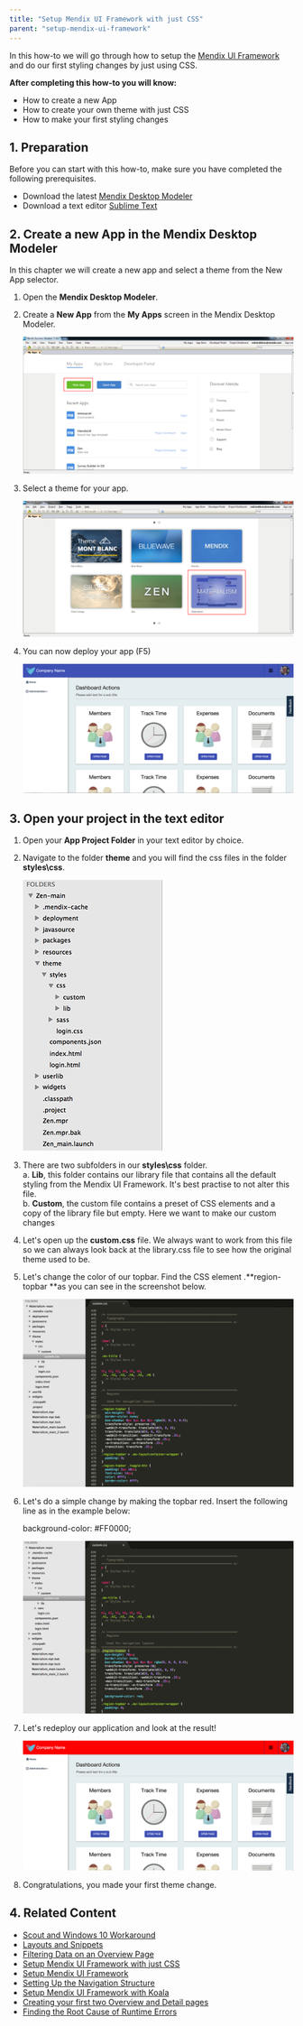 ```yaml
---
title: "Setup Mendix UI Framework with just CSS"
parent: "setup-mendix-ui-framework"
---
```

In this how-to we will go through how to setup the [Mendix UI Framework](https://ux.mendix.com/) and do our first styling changes by just using CSS.

**After completing this how-to you will know:**

*   How to create a new App
*   How to create your own theme with just CSS
*   How to make your first styling changes

## 1. Preparation

Before you can start with this how-to, make sure you have completed the following prerequisites.

*   Download the latest [Mendix Desktop Modeler](https://appstore.mendix.com)
*   Download a text editor [Sublime Text](http://www.sublimetext.com/)

## 2\. Create a new App in the Mendix Desktop Modeler

In this chapter we will create a new app and select a theme from the New App selector.

1.  Open the **Mendix Desktop Modeler**.
2.  Create a **New App** from the **My Apps** screen in the Mendix Desktop Modeler.

     ![](attachments/18448709/18581431.png)
3.  Select a theme for your app.

    ![](attachments/18448709/18581432.png)
4.  You can now deploy your app (F5)

    ![](attachments/18448709/18581429.png) 

## 3\. Open your project in the text editor

1.  Open your **App Project Folder** in your text editor by choice.
2.  Navigate to the folder **theme** and you will find the css files in the folder **styles\css**.

    ![](attachments/18448709/18581430.png) 
3.  There are two subfolders in our **styles\css** folder.<br>
    a. **Lib**, this folder contains our library file that contains all the default styling from the Mendix UI Framework. It's best practise to not alter this file.<br>
    b. **Custom**, the custom file contains a preset of CSS elements and a copy of the library file but empty. Here we want to make our custom changes
4.  Let's open up the **custom.css** file. We always want to work from this file so we can always look back at the library.css file to see how the original theme used to be.  
5.  Let's change the color of our topbar. Find the CSS element .**region-topbar **as you can see in the screenshot below.

    ![](attachments/18448709/18581428.png) 
6.  Let's do a simple change by making the topbar red. Insert the following line as in the example below:

    background-color: #FF0000; 

    ![](attachments/18448709/18581427.png) 
7.  Let's redeploy our application and look at the result!

    ![](attachments/18448709/18581426.png) 
8.  Congratulations, you made your first theme change.

## 4\. Related Content

*   [Scout and Windows 10 Workaround](scout-and-windows-10-workaround)
*   [Layouts and Snippets](layouts-and-snippets)
*   [Filtering Data on an Overview Page](filtering-data-on-an-overview-page)
*   [Setup Mendix UI Framework with just CSS](setup-mendix-ui-framework-with-just-css)
*   [Setup Mendix UI Framework](setup-mendix-ui-framework)
*   [Setting Up the Navigation Structure](setting-up-the-navigation-structure)
*   [Setup Mendix UI Framework with Koala](setup-mendix-ui-framework-with-koala)
*   [Creating your first two Overview and Detail pages](create-your-first-two-overview-and-detail-pages)
*   [Finding the Root Cause of Runtime Errors](../monitoring-troubleshooting/finding-the-root-cause-of-runtime-errors)
